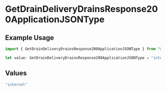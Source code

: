 # GetDrainDeliveryDrainsResponse200ApplicationJSONType

## Example Usage

```typescript
import { GetDrainDeliveryDrainsResponse200ApplicationJSONType } from "@vercel/sdk/models/getdrainop.js";

let value: GetDrainDeliveryDrainsResponse200ApplicationJSONType = "internal";
```

## Values

```typescript
"internal"
```